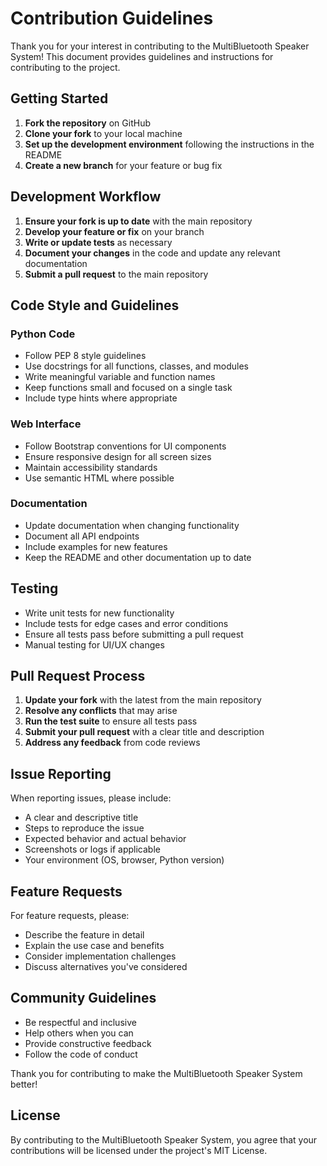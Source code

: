 # Contribution Guidelines

Thank you for your interest in contributing to the MultiBluetooth Speaker System! This document provides guidelines and instructions for contributing to the project.

## Getting Started

1. **Fork the repository** on GitHub
2. **Clone your fork** to your local machine
3. **Set up the development environment** following the instructions in the README
4. **Create a new branch** for your feature or bug fix

## Development Workflow

1. **Ensure your fork is up to date** with the main repository
2. **Develop your feature or fix** on your branch
3. **Write or update tests** as necessary
4. **Document your changes** in the code and update any relevant documentation
5. **Submit a pull request** to the main repository

## Code Style and Guidelines

### Python Code

- Follow PEP 8 style guidelines
- Use docstrings for all functions, classes, and modules
- Write meaningful variable and function names
- Keep functions small and focused on a single task
- Include type hints where appropriate

### Web Interface

- Follow Bootstrap conventions for UI components
- Ensure responsive design for all screen sizes
- Maintain accessibility standards
- Use semantic HTML where possible

### Documentation

- Update documentation when changing functionality
- Document all API endpoints
- Include examples for new features
- Keep the README and other documentation up to date

## Testing

- Write unit tests for new functionality
- Include tests for edge cases and error conditions
- Ensure all tests pass before submitting a pull request
- Manual testing for UI/UX changes

## Pull Request Process

1. **Update your fork** with the latest from the main repository
2. **Resolve any conflicts** that may arise
3. **Run the test suite** to ensure all tests pass
4. **Submit your pull request** with a clear title and description
5. **Address any feedback** from code reviews

## Issue Reporting

When reporting issues, please include:

- A clear and descriptive title
- Steps to reproduce the issue
- Expected behavior and actual behavior
- Screenshots or logs if applicable
- Your environment (OS, browser, Python version)

## Feature Requests

For feature requests, please:

- Describe the feature in detail
- Explain the use case and benefits
- Consider implementation challenges
- Discuss alternatives you've considered

## Community Guidelines

- Be respectful and inclusive
- Help others when you can
- Provide constructive feedback
- Follow the code of conduct

Thank you for contributing to make the MultiBluetooth Speaker System better!

## License

By contributing to the MultiBluetooth Speaker System, you agree that your contributions will be licensed under the project's MIT License.
